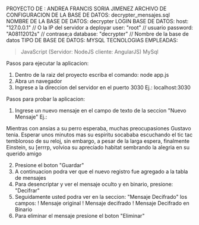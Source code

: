 PROYECTO DE : ANDREA FRANCIS SORIA JIMENEZ
ARCHIVO DE CONFIGURACION DE LA BASE DE DATOS: decrypter_mensajes.sql
NOMBRE DE LA BASE DE DATOS: decrypter
LOGIN BASE DE DATOS:
 host: "127.0.0.1" // O la IP del servidor a deployar
 user: "root" // usuario
 password: "A08112012s" // contrase;a
 database: "decrypter" // Nombre de la base de datos
 TIPO DE BASE DE DATOS: MYSQL
 TECNOLOGIAS EMPLEADAS:
 > JavaScript (Servidor: NodeJS cliente: AngularJS)
 > MySql

 Pasos para ejecutar la aplicacion:
 1. Dentro de la raiz del proyecto escriba el comando:
 	node app.js
 2. Abra un navegador
 3. Ingrese a la direccion del servidor en el puerto 3030 Ej.:
 	localhost:3030

 Pasos para probar la aplicacion:
 1. Ingrese un nuevo mensaje en el campo de texto de la seccion "Nuevo Mensaje" Ej.:

Mientras con ansias a su perro
esperaba, muchas preocupasiones
Gustavo tenia. Esperar
unos minutos mas su espiritu
socababa escuchando el tic tac
tembloroso de su reloj, sin embargo,
a pesar de la larga espera, finalmente
Einstein, su [errrp, volvioa su apreciado habitat
sembrando la alegria en su querido amigo

2. Presione el boton "Guardar"
3. A continuacion podra ver que el nuevo registro fue agregado a la tabla de mensajes
4. Para desencriptar y ver el mensaje oculto y en binario, presione: "Decifrar"
5. Seguidamente usted podra ver en la seccion: "Mensaje Decifrado" los campos: 
 ! Mensaje original ! Mensaje decifrado ! Mensaje Decifrado en Binario
6. Para eliminar el mensaje presione el boton "Eliminar"
